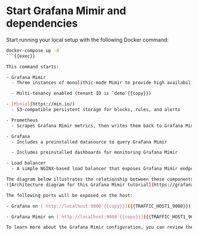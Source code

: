 # Start Grafana Mimir and dependencies

Start running your local setup with the following Docker command:

```bash
docker-compose up -d
```{{exec}}

This command starts:

- Grafana Mimir
  - Three instances of monolithic-mode Mimir to provide high availability

  - Multi-tenancy enabled (tenant ID is `demo`{{copy}})

- [Minio](https://min.io/)
  - S3-compatible persistent storage for blocks, rules, and alerts

- Prometheus
  - Scrapes Grafana Mimir metrics, then writes them back to Grafana Mimir to ensure availability of ingested metrics

- Grafana
  - Includes a preinstalled datasource to query Grafana Mimir

  - Includes preinstalled dashboards for monitoring Grafana Mimir

- Load balancer
  - A simple NGINX-based load balancer that exposes Grafana Mimir endpoints on the host

The diagram below illustrates the relationship between these components:
![Architecture diagram for this Grafana Mimir tutorial](https://grafana.com/tutorial-architecture.png)

The following ports will be exposed on the host:

- Grafana on [`http://localhost:9000`{{copy}}]({{TRAFFIC_HOST1_9000}})

- Grafana Mimir on [`http://localhost:9009`{{copy}}]({{TRAFFIC_HOST1_9009}})

To learn more about the Grafana Mimir configuration, you can review the configuration file `config/mimir.yaml`{{copy}}.
